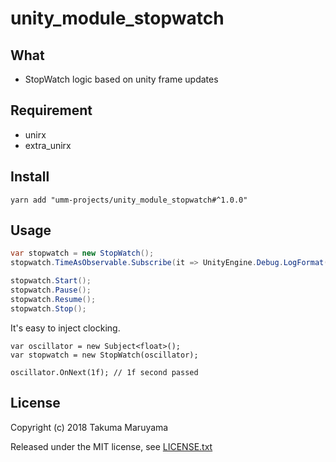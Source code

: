 # unity_module_stopwatch

## What

- StopWatch logic based on unity frame updates 

## Requirement

- unirx
- extra\_unirx

## Install

```shell
yarn add "umm-projects/unity_module_stopwatch#^1.0.0"
```

## Usage

```csharp
var stopwatch = new StopWatch();
stopwatch.TimeAsObservable.Subscribe(it => UnityEngine.Debug.LogFormat("time: {0}", it);

stopwatch.Start();
stopwatch.Pause();
stopwatch.Resume();
stopwatch.Stop();
```

It's easy to inject clocking.

```
var oscillator = new Subject<float>();
var stopwatch = new StopWatch(oscillator);

oscillator.OnNext(1f); // 1f second passed 
```

## License

Copyright (c) 2018 Takuma Maruyama

Released under the MIT license, see [LICENSE.txt](LICENSE.txt)


